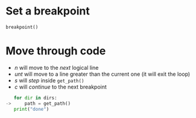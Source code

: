 # Set a breakpoint
`breakpoint()`

# Move through code
- *n* will move to the _next_ logical line
- *unt* will move to a line greater than the current one (it will exit the loop)
- *s* will _step_ inside `get_path()`
- *c* will _continue_ to the next breakpoint
```python
   for dir in dirs:
->     path = get_path()
   print("done")
```
